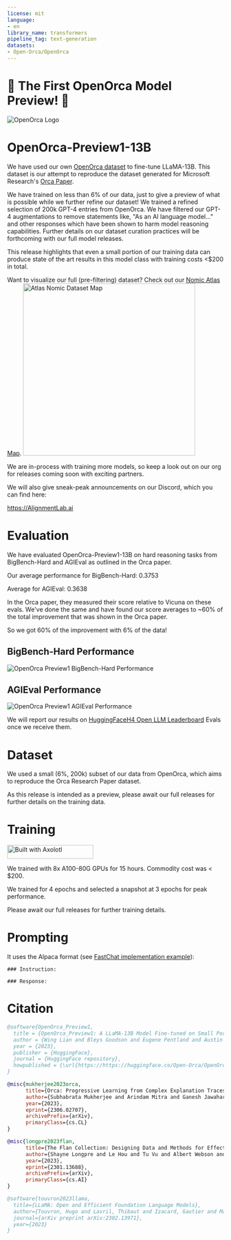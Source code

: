 ```yaml
---
license: mit
language:
- en
library_name: transformers
pipeline_tag: text-generation
datasets:
- Open-Orca/OpenOrca
---
```


<p><h1>🐋 The First OpenOrca Model Preview! 🐋</h1></p>

![OpenOrca Logo](https://huggingface.co/datasets/Open-Orca/OpenOrca/resolve/main/OpenOrcaLogo.png "OpenOrca Logo")

# OpenOrca-Preview1-13B

We have used our own [OpenOrca dataset](https://huggingface.co/datasets/Open-Orca/OpenOrca) to fine-tune LLaMA-13B.
This dataset is our attempt to reproduce the dataset generated for Microsoft Research's [Orca Paper](https://arxiv.org/abs/2306.02707).

We have trained on less than 6% of our data, just to give a preview of what is possible while we further refine our dataset!
We trained a refined selection of 200k GPT-4 entries from OpenOrca.
We have filtered our GPT-4 augmentations to remove statements like, "As an AI language model..." and other responses which have been shown to harm model reasoning capabilities. Further details on our dataset curation practices will be forthcoming with our full model releases.

This release highlights that even a small portion of our training data can produce state of the art results in this model class with training costs <$200 in total.

Want to visualize our full (pre-filtering) dataset? Check out our [Nomic Atlas Map](https://atlas.nomic.ai/map/c1b88b47-2d9b-47e0-9002-b80766792582/2560fd25-52fe-42f1-a58f-ff5eccc890d2).
  [<img src="https://huggingface.co/Open-Orca/OpenOrca-Preview1-13B/resolve/main/OpenOrca%20Nomic%20Atlas.png" alt="Atlas Nomic Dataset Map" width="400" height="400" />](https://atlas.nomic.ai/map/c1b88b47-2d9b-47e0-9002-b80766792582/2560fd25-52fe-42f1-a58f-ff5eccc890d2)

We are in-process with training more models, so keep a look out on our org for releases coming soon with exciting partners.

We will also give sneak-peak announcements on our Discord, which you can find here:

https://AlignmentLab.ai


# Evaluation

We have evaluated OpenOrca-Preview1-13B on hard reasoning tasks from BigBench-Hard and AGIEval as outlined in the Orca paper.

Our average performance for BigBench-Hard: 0.3753

Average for AGIEval: 0.3638

In the Orca paper, they measured their score relative to Vicuna on these evals.
We've done the same and have found our score averages to ~60% of the total improvement that was shown in the Orca paper.

So we got 60% of the improvement with 6% of the data!

## BigBench-Hard Performance
![OpenOrca Preview1 BigBench-Hard Performance](https://huggingface.co/Open-Orca/OpenOrca-Preview1-13B/resolve/main/OO_Preview1_BigBenchHard.png "BigBench-Hard Performance")

## AGIEval Performance
![OpenOrca Preview1 AGIEval Performance](https://huggingface.co/Open-Orca/OpenOrca-Preview1-13B/resolve/main/OO_Preview1_AGIEval.png "AGIEval Performance")

We will report our results on  [HuggingFaceH4 Open LLM Leaderboard](https://huggingface.co/spaces/HuggingFaceH4/open_llm_leaderboard) Evals once we receive them.


# Dataset

We used a small (6%, 200k) subset of our data from OpenOrca, which aims to reproduce the Orca Research Paper dataset.

As this release is intended as a preview, please await our full releases for further details on the training data.


# Training

[<img src="https://raw.githubusercontent.com/OpenAccess-AI-Collective/axolotl/main/image/axolotl-badge-web.png" alt="Built with Axolotl" width="200" height="32"/>](https://github.com/OpenAccess-AI-Collective/axolotl)

We trained with 8x A100-80G GPUs for 15 hours. Commodity cost was < $200.

We trained for 4 epochs and selected a snapshot at 3 epochs for peak performance.

Please await our full releases for further training details.

# Prompting

It uses the Alpaca format (see [FastChat implementation example](https://github.com/lm-sys/FastChat/blob/daa2b9abe20597ebf34dc5df164d450456610c74/fastchat/conversation.py#L198-L229)):
```
### Instruction:

### Response:
```

# Citation

```bibtex
@software{OpenOrca_Preview1,
  title = {OpenOrca_Preview1: A LLaMA-13B Model Fine-tuned on Small Portion of OpenOrcaV1 Dataset},
  author = {Wing Lian and Bleys Goodson and Eugene Pentland and Austin Cook and Chanvichet Vong and "Teknium"},
  year = {2023},
  publisher = {HuggingFace},
  journal = {HuggingFace repository},
  howpublished = {\url{https://https://huggingface.co/Open-Orca/OpenOrca-Preview1-13B},
}
```
```bibtex
@misc{mukherjee2023orca,
      title={Orca: Progressive Learning from Complex Explanation Traces of GPT-4}, 
      author={Subhabrata Mukherjee and Arindam Mitra and Ganesh Jawahar and Sahaj Agarwal and Hamid Palangi and Ahmed Awadallah},
      year={2023},
      eprint={2306.02707},
      archivePrefix={arXiv},
      primaryClass={cs.CL}
}
```
```bibtex
@misc{longpre2023flan,
      title={The Flan Collection: Designing Data and Methods for Effective Instruction Tuning}, 
      author={Shayne Longpre and Le Hou and Tu Vu and Albert Webson and Hyung Won Chung and Yi Tay and Denny Zhou and Quoc V. Le and Barret Zoph and Jason Wei and Adam Roberts},
      year={2023},
      eprint={2301.13688},
      archivePrefix={arXiv},
      primaryClass={cs.AI}
}
```
```bibtex
@software{touvron2023llama,
  title={LLaMA: Open and Efficient Foundation Language Models},
  author={Touvron, Hugo and Lavril, Thibaut and Izacard, Gautier and Martinet, Xavier and Lachaux, Marie-Anne and Lacroix, Timoth{\'e}e and Rozi{\`e}re, Baptiste and Goyal, Naman and Hambro, Eric and Azhar, Faisal and Rodriguez, Aurelien and Joulin, Armand and Grave, Edouard and Lample, Guillaume},
  journal={arXiv preprint arXiv:2302.13971},
  year={2023}
}
```